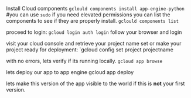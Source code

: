 
Install Cloud components
`gclould components install app-engine-python` #you can use `sudo` if you need elevated permissions
you can list the components to see if they are properly install. 
`gclould components list`

proceed to login:
`gcloud login auth login` follow your browser and login

visit your cloud console and retrieve your project name
set or make your project ready for deployment:
`gcloud config set project projectname

with no errors,
lets verify if its running locally.
`gcloud app browse`

lets deploy our app to app engine
gcloud app deploy

lets make this version of the app visible to the world if this is **not** your first
version.

